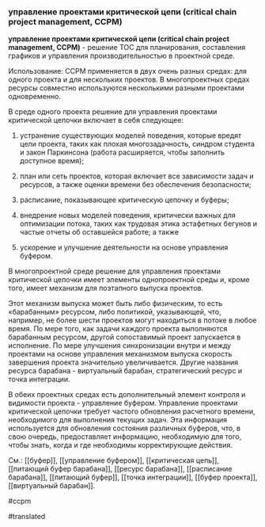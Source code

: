 ### управление проектами критической цепи (critical chain project management, CCPM)

**управление проектами критической цепи (critical chain project management, CCPM)** - решение TOC для планирования, составления графиков и управления производительностью в проектной среде.

Использование: CCPM применяется в двух очень разных средах: для одного проекта и для нескольких проектов. В многопроектных средах ресурсы совместно используются несколькими разными проектами одновременно.

В среде одного проекта решение для управления проектами критической цепочки включает в себя следующее:

1. устранение существующих моделей поведения, которые вредят цели проекта, таких как плохая многозадачность, синдром студента и закон Паркинсона (работа расширяется, чтобы заполнить доступное время);

2. план или сеть проектов, которая включает все зависимости задач и ресурсов, а также оценки времени без обеспечения безопасности;

3. расписание, показывающее критическую цепочку и буферы;

4. внедрение новых моделей поведения, критически важных для оптимизации потока, таких как трудовая этика эстафетных бегунов и частые отчеты об оставшейся работе; а также

5. ускорение и улучшение деятельности на основе управления буфером.

В многопроектной среде решение для управления проектами критической цепочки имеет элементы однопроектной среды и, кроме того, имеет механизм для поэтапного выпуска проектов.

Этот механизм выпуска может быть либо физическим, то есть «барабанным» ресурсом, либо политикой, указывающей, что, например, не более шести проектов могут находиться в потоке в любое время. По мере того, как задачи каждого проекта выполняются барабанным ресурсом, другой сопоставимый проект запускается в исполнение. По мере улучшения синхронизации внутри и между проектами на основе управления механизмом выпуска скорость завершения проекта значительно увеличивается. Другие названия ресурса барабана - виртуальный барабан, стратегический ресурс и точка интеграции.

В обеих проектных средах есть дополнительный элемент контроля и видимости проекта - управление буфером. Управление проектами критической цепочки требует частого обновления расчетного времени, необходимого для выполнения текущих задач. Эта информация используется для обновления состояния различных буферов, что, в свою очередь, предоставляет информацию, необходимую для того, чтобы знать, когда и где необходимы корректирующие действия.

См.: [[буфер]], [[управление буфером]], [[критическая цепь]], [[питающий буфер барабана]], [[ресурс барабана]], [[расписание барабана]], [[питающий буфер]], [[точка интеграции]], [[буфер проекта]], [[виртуальный барабан]].

#ccpm

#translated
